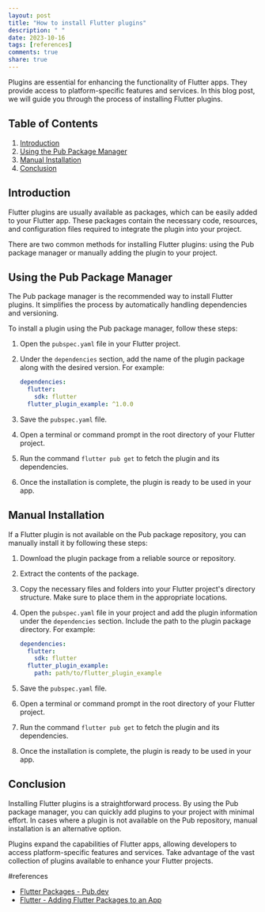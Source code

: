 ```yaml
---
layout: post
title: "How to install Flutter plugins"
description: " "
date: 2023-10-16
tags: [references]
comments: true
share: true
---
```


Plugins are essential for enhancing the functionality of Flutter apps. They provide access to platform-specific features and services. In this blog post, we will guide you through the process of installing Flutter plugins.

## Table of Contents
1. [Introduction](#introduction)
2. [Using the Pub Package Manager](#using-the-pub-package-manager)
3. [Manual Installation](#manual-installation)
4. [Conclusion](#conclusion)

## Introduction<a name="introduction"></a>

Flutter plugins are usually available as packages, which can be easily added to your Flutter app. These packages contain the necessary code, resources, and configuration files required to integrate the plugin into your project.

There are two common methods for installing Flutter plugins: using the Pub package manager or manually adding the plugin to your project.

## Using the Pub Package Manager<a name="using-the-pub-package-manager"></a>

The Pub package manager is the recommended way to install Flutter plugins. It simplifies the process by automatically handling dependencies and versioning.

To install a plugin using the Pub package manager, follow these steps:

1. Open the `pubspec.yaml` file in your Flutter project.
2. Under the `dependencies` section, add the name of the plugin package along with the desired version. For example:

   ```yaml
   dependencies:
     flutter:
       sdk: flutter
     flutter_plugin_example: ^1.0.0
   ```

3. Save the `pubspec.yaml` file.
4. Open a terminal or command prompt in the root directory of your Flutter project.
5. Run the command `flutter pub get` to fetch the plugin and its dependencies.
6. Once the installation is complete, the plugin is ready to be used in your app.

## Manual Installation<a name="manual-installation"></a>

If a Flutter plugin is not available on the Pub package repository, you can manually install it by following these steps:

1. Download the plugin package from a reliable source or repository.
2. Extract the contents of the package.
3. Copy the necessary files and folders into your Flutter project's directory structure. Make sure to place them in the appropriate locations.
4. Open the `pubspec.yaml` file in your project and add the plugin information under the `dependencies` section. Include the path to the plugin package directory. For example:

   ```yaml
   dependencies:
     flutter:
       sdk: flutter
     flutter_plugin_example:
       path: path/to/flutter_plugin_example
   ```

5. Save the `pubspec.yaml` file.
6. Open a terminal or command prompt in the root directory of your Flutter project.
7. Run the command `flutter pub get` to fetch the plugin and its dependencies.
8. Once the installation is complete, the plugin is ready to be used in your app.

## Conclusion<a name="conclusion"></a>

Installing Flutter plugins is a straightforward process. By using the Pub package manager, you can quickly add plugins to your project with minimal effort. In cases where a plugin is not available on the Pub repository, manual installation is an alternative option.

Plugins expand the capabilities of Flutter apps, allowing developers to access platform-specific features and services. Take advantage of the vast collection of plugins available to enhance your Flutter projects.

#references
- [Flutter Packages - Pub.dev](https://pub.dev/flutter)
- [Flutter - Adding Flutter Packages to an App](https://flutter.dev/docs/development/packages-and-plugins/using-packages)